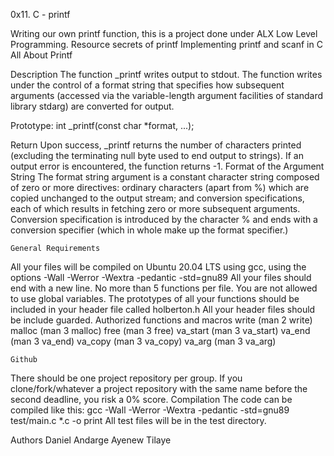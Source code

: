 0x11. C - printf

Writing our own printf function, this is a project done under ALX Low Level Programming.
Resource
secrets of printf
Implementing printf and scanf in C
All About Printf

Description
The function _printf writes output to stdout. The function writes under the control of a format string that specifies how subsequent arguments (accessed via the variable-length argument facilities of standard library stdarg) are converted for output.

Prototype: int _printf(const char *format, ...);


Return
Upon success, _printf returns the number of characters printed (excluding the terminating null byte used to end output to strings). If an output error is encountered, the function returns -1.
Format of the Argument String
The format string argument is a constant character string composed of zero or more directives: ordinary characters (apart from %) which are copied unchanged to the output stream; and conversion specifications, each of which results in fetching zero or more subsequent arguments.
Conversion specification is introduced by the character % and ends with a conversion specifier (which in whole make up the format specifier.)

	General Requirements
All your files will be compiled on Ubuntu 20.04 LTS using gcc, using the options -Wall -Werror -Wextra -pedantic -std=gnu89
All your files should end with a new line.
No more than 5 functions per file.
You are not allowed to use global variables.
The prototypes of all your functions should be included in your header file called holberton.h
All your header files should be include guarded.
Authorized functions and macros
write (man 2 write)
malloc (man 3 malloc)
free (man 3 free)
va_start (man 3 va_start)
va_end (man 3 va_end)
va_copy (man 3 va_copy)
va_arg (man 3 va_arg)

	Github
There should be one project repository per group. If you clone/fork/whatever a project repository with the same name before the second deadline, you risk a 0% score.
Compilation
The code can be compiled like this:
 gcc -Wall -Werror -Wextra -pedantic -std=gnu89 test/main.c *.c -o print
All test files will be in the test directory.

Authors
Daniel Andarge 
Ayenew Tilaye

